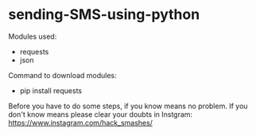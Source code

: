 # sending-SMS-using-python

Modules used:
  - requests
  - json
  
Command to download modules:
  - pip install requests
  
Before you have to do some steps, if you know means no problem. If you don't know means please clear your doubts in Instgram: https://www.instagram.com/hack_smashes/
